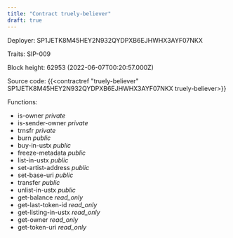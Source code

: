 ```yaml
---
title: "Contract truely-believer"
draft: true
---
```

Deployer: SP1JETK8M45HEY2N932QYDPXB6EJHWHX3AYF07NKX

Traits:
SIP-009 



Block height: 62953 (2022-06-07T00:20:57.000Z)

Source code: {{<contractref "truely-believer" SP1JETK8M45HEY2N932QYDPXB6EJHWHX3AYF07NKX truely-believer>}}

Functions:

* is-owner _private_
* is-sender-owner _private_
* trnsfr _private_
* burn _public_
* buy-in-ustx _public_
* freeze-metadata _public_
* list-in-ustx _public_
* set-artist-address _public_
* set-base-uri _public_
* transfer _public_
* unlist-in-ustx _public_
* get-balance _read_only_
* get-last-token-id _read_only_
* get-listing-in-ustx _read_only_
* get-owner _read_only_
* get-token-uri _read_only_
